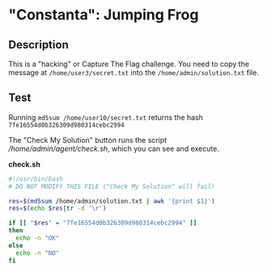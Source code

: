 # "Constanta": Jumping Frog

## Description

This is a "hacking" or Capture The Flag challenge. You need to copy the message at `/home/user3/secret.txt` into the `/home/admin/solution.txt` file.

## Test

Running `md5sum /home/user10/secret.txt` returns the hash `7fe16554d0b326309d980314cebc2994`  

The "Check My Solution" button runs the script <i>/home/admin/agent/check.sh</i>, which you can see and execute.

**check.sh**

```bash
#!/usr/bin/bash
# DO NOT MODIFY THIS FILE ("Check My Solution" will fail)

res=$(md5sum /home/admin/solution.txt | awk '{print $1}')
res=$(echo $res|tr -d '\r')

if [[ "$res" = "7fe16554d0b326309d980314cebc2994" ]]
then
  echo -n "OK"
else
  echo -n "NO"
fi
```
